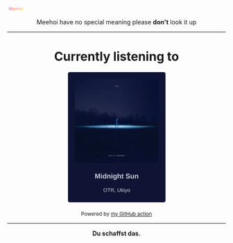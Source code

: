 [![Meehoi Logo](https://github.com/beam41/beam41/raw/master/mh.svg)](https://beam41.github.io/)
<p align="center">Meehoi have no special meaning please <b>don't</b> look it up</p>

---

<h1 align="center">Currently listening to</h1>

<!-- spotify-listening-svg-start -->
<p align="center"><a href="https://open.spotify.com/track/7gXY6hi9SOoYDkLQwgVSs1"><img src="https://raw.githubusercontent.com/beam41/beam41/master/top-song-1639098383412.svg" height="300"/></a></p>
<!-- spotify-listening-svg-end -->



<p align="center"><small>Powered by <a href="https://github.com/beam41/spotify-listening-svg">my GitHub action</a></small></p>

---

<p align="center"><b>Du schaffst das.</b></p>
